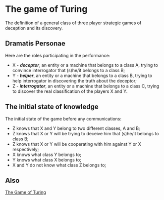 # The game of Turing
The definition of a general class of three player strategic games of deception and its discovery.
## Dramatis Personae
Here are the roles participating in the performance:
- X - _**deceptor**_, an entity or a machine that belongs to a class A, trying to convince interrogator that (s)he/it belongs to a class B;
- Y - _**helper**_, an entity or a machine that belongs to a class B, trying to help interrogator in discovering the truth about the deceptor;
- Z - _**interrogator**_, an entity or a machine that belongs to a class C, trying to discover the real classification of the players X and Y.
## The initial state of knowledge
The initial state of the game before any communications:
- Z knows that X and Y belong to two different classes, A and B;
- Z knows that X or Y will be trying to deceive him that (s)he/it belongs to class B;
- Z knows that X or Y will be cooperating with him against Y or X respectively;
- X knows what class Y belongs to;
- Y knows what class X belongs to;
- X and Y do not know what class Z belongs to;


## Also
[The Game of Turing](https://github.com/the-game-of-turing)
